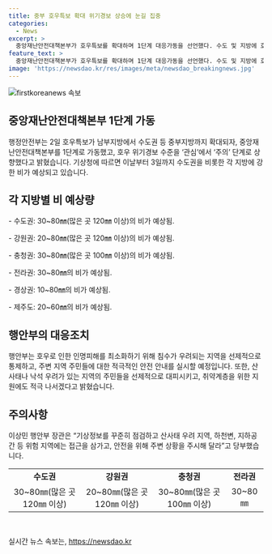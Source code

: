 ```yaml
---
title: 중부 호우특보 확대 위기경보 상승에 눈길 집중
categories:
  - News
excerpt: >
  중앙재난안전대책본부가 호우특보를 확대하며 1단계 대응가동을 선언했다. 수도 및 지방에 호우로 인한 강수량이 예상되는 가운데 행안부는 침수 우려지역을 관리하고, 취약계층 대피를 지원할 계획이다. 또한, 산사태와 낙석에 대비하여 주민들에게 안전을 당부하고 있다. 기상정보를 주의하고 취약지역을 피하도록 당부하였다.
feature_text: >
  중앙재난안전대책본부가 호우특보를 확대하며 1단계 대응가동을 선언했다. 수도 및 지방에 호우로 인한 강수량이 예상되는 가운데 행안부는 침수 우려지역을 관리하고, 취약계층 대피를 지원할 계획이다. 또한, 산사태와 낙석에 대비하여 주민들에게 안전을 당부하고 있다. 기상정보를 주의하고 취약지역을 피하도록 당부하였다.
image: 'https://newsdao.kr/res/images/meta/newsdao_breakingnews.jpg'
---
```


<p><img src="https://newsdao.kr/res/images/meta/newsdao_breakingnews.jpg" alt="firstkoreanews 속보" /></p>

<h2 data-ke-size="size26">중앙재난안전대책본부 1단계 가동</h2>

<p data-ke-size="size16">행정안전부는 2일 호우특보가 남부지방에서 수도권 등 중부지방까지 확대되자, 중앙재난안전대책본부를 1단계로 가동했고, 호우 위기경보 수준을 ‘관심’에서 ‘주의’ 단계로 상향했다고 밝혔습니다. 기상청에 따르면 이날부터 3일까지 수도권을 비롯한 각 지방에 강한 비가 예상되고 있습니다.</p>

<h2 data-ke-size="size26">각 지방별 비 예상량</h2>

<p data-ke-size="size16">- 수도권: 30~80㎜(많은 곳 120㎜ 이상)의 비가 예상됨.</p>

<p data-ke-size="size16">- 강원권: 20~80㎜(많은 곳 120㎜ 이상)의 비가 예상됨.</p>

<p data-ke-size="size16">- 충청권: 30~80㎜(많은 곳 100㎜ 이상)의 비가 예상됨.</p>

<p data-ke-size="size16">- 전라권: 30~80㎜의 비가 예상됨.</p>

<p data-ke-size="size16">- 경상권: 10~80㎜의 비가 예상됨.</p>

<p data-ke-size="size16">- 제주도: 20~60㎜의 비가 예상됨.</p>

<h2 data-ke-size="size26">행안부의 대응조치</h2>

<p data-ke-size="size16">행안부는 호우로 인한 인명피해를 최소화하기 위해 침수가 우려되는 지역을 선제적으로 통제하고, 주변 지역 주민들에 대한 적극적인 안전 안내를 실시할 예정입니다. 또한, 산사태나 낙석 우려가 있는 지역의 주민들을 선제적으로 대피시키고, 취약계층을 위한 지원에도 적극 나서겠다고 밝혔습니다.</p>

<h2 data-ke-size="size26">주의사항</h2>

<p data-ke-size="size16">이상민 행안부 장관은 “기상정보를 꾸준히 점검하고 산사태 우려 지역, 하천변, 지하공간 등 위험 지역에는 접근을 삼가고, 안전을 위해 주변 상황을 주시해 달라”고 당부했습니다.</p>

<table>
<tbody>
<tr>
<td style="text-align: center; height: 17px;"><b>수도권</b></td>
<td style="text-align: center; height: 17px;"><b>강원권</b></td>
<td style="text-align: center; height: 17px;"><b>충청권</b></td>
<td style="text-align: center; height: 17px;"><b>전라권</b></td>
</tr>
<tr>
<td style="text-align: center; height: 17px;">30~80㎜(많은 곳 120㎜ 이상)</td>
<td style="text-align: center; height: 17px;">20~80㎜(많은 곳 120㎜ 이상)</td>
<td style="text-align: center; height: 17px;">30~80㎜(많은 곳 100㎜ 이상)</td>
<td style="text-align: center; height: 17px;">30~80㎜</td>
</tr>
</tbody>
</table>

<p data-ke-size="size16">&nbsp;</p>
실시간 뉴스 속보는, <a href="https://newsdao.kr" rel="dofollow">https://newsdao.kr</a>


